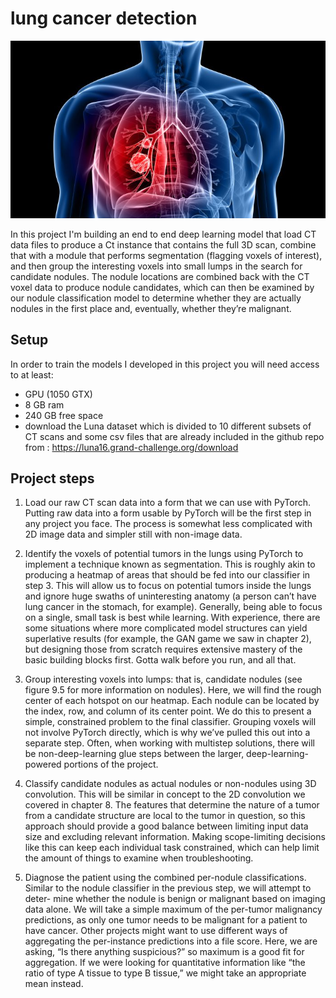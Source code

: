 # lung cancer detection

![lung cancer](images/lung-cancer.jpg)



In this project I'm building an end to end deep learning model that load CT data files to produce
a Ct instance that contains the full 3D scan, combine that with a module that performs segmentation (flagging voxels of interest),
and then group the interesting voxels into small lumps in the search for candidate nodules.
The nodule locations are combined back with the CT voxel data to produce nodule candidates,
which can then be examined by our nodule classification model to determine whether they are actually nodules in the first place and,
eventually, whether they’re malignant.

## Setup

In order to train the models I developed in this project you will need access to at least:
- GPU (1050 GTX)
- 8 GB ram
- 240 GB free space
- download the Luna dataset which is divided to 10 different subsets of CT scans and some csv files that are already included in the github repo from : https://luna16.grand-challenge.org/download

## Project steps

1. Load our raw CT scan data into a form that we can use with PyTorch. Putting
raw data into a form usable by PyTorch will be the first step in any project you
face. The process is somewhat less complicated with 2D image data and simpler
still with non-image data.

2. Identify the voxels of potential tumors in the lungs using PyTorch to implement
a technique known as segmentation. This is roughly akin to producing a heatmap
of areas that should be fed into our classifier in step 3. This will allow us to focus
on potential tumors inside the lungs and ignore huge swaths of uninteresting
anatomy (a person can’t have lung cancer in the stomach, for example).
Generally, being able to focus on a single, small task is best while learning.
With experience, there are some situations where more complicated model
structures can yield superlative results (for example, the GAN game we saw in
chapter 2), but designing those from scratch requires extensive mastery of the
basic building blocks first. Gotta walk before you run, and all that.

3. Group interesting voxels into lumps: that is, candidate nodules (see figure 9.5
for more information on nodules). Here, we will find the rough center of each
hotspot on our heatmap.
Each nodule can be located by the index, row, and column of its center point.
We do this to present a simple, constrained problem to the final classifier.
Grouping voxels will not involve PyTorch directly, which is why we’ve pulled this
out into a separate step. Often, when working with multistep solutions, there will
be non-deep-learning glue steps between the larger, deep-learning-powered
portions of the project.

4. Classify candidate nodules as actual nodules or non-nodules using 3D convolution.
This will be similar in concept to the 2D convolution we covered in chapter 8.
The features that determine the nature of a tumor from a candidate structure are
local to the tumor in question, so this approach should provide a good balance
between limiting input data size and excluding relevant information. Making
scope-limiting decisions like this can keep each individual task constrained,
which can help limit the amount of things to examine when troubleshooting.

5. Diagnose the patient using the combined per-nodule classifications.
Similar to the nodule classifier in the previous step, we will attempt to deter-
mine whether the nodule is benign or malignant based on imaging data alone. We
will take a simple maximum of the per-tumor malignancy predictions, as only one
tumor needs to be malignant for a patient to have cancer. Other projects might
want to use different ways of aggregating the per-instance predictions into a file
score. Here, we are asking, “Is there anything suspicious?” so maximum is a good
fit for aggregation. If we were looking for quantitative information like “the ratio
of type A tissue to type B tissue,” we might take an appropriate mean instead.